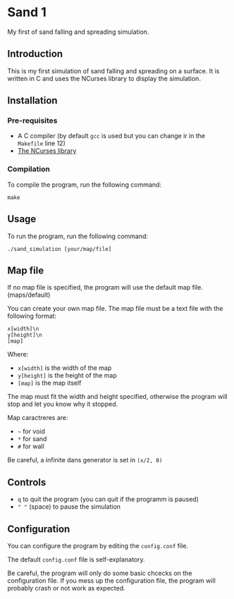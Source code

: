 # Sand 1

My first of sand falling and spreading simulation.

## Introduction

This is my first simulation of sand falling and spreading on a surface. It is written in C and uses the NCurses library to display the simulation.

## Installation

### Pre-requisites

- A C compiler (by default `gcc` is used but you can change ir in the `Makefile` line 12)
- [The NCurses library](https://www.cyberciti.biz/faq/linux-install-ncurses-library-headers-on-debian-ubuntu-centos-fedora/)

### Compilation

To compile the program, run the following command:

    make

## Usage

To run the program, run the following command:

    ./sand_simulation [your/map/file]

## Map file

If no map file is specified, the program will use the default map file. (maps/default)

You can create your own map file. The map file must be a text file with the following format:

    x[width]\n
    y[height]\n
    [map]

Where:

- `x[width]` is the width of the map
- `y[height]` is the height of the map
- `[map]` is the map itself

The map must fit the width and height specified, otherwise the program will stop and let you know why it stopped.

Map caractreres are:

- `~` for void
- `*` for sand
- `#` for wall

Be careful, a infinite dans generator is set in `(x/2, 0)`

## Controls

- `q` to quit the program (you can quit if the programm is paused)
- `" "` (space) to pause the simulation

## Configuration

You can configure the program by editing the `config.conf` file.

The default `config.conf` file is self-explanatory.

Be careful, the program will only do some basic chcecks on the configuration file. If you mess up the configuration file, the program will probably crash or not work as expected.
